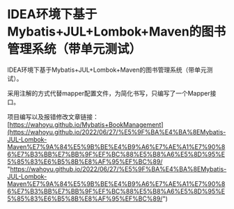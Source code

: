 # IDEA环境下基于Mybatis+JUL+Lombok+Maven的图书管理系统（带单元测试）
IDEA环境下基于Mybatis+JUL+Lombok+Maven的图书管理系统（带单元测试）。

采用注解的方式代替mapper配置文件，为简化书写，只编写了一个Mapper接口。

项目编写以及报错修改文章链接：[https://wahoyu.github.io/Mybatis+BookManagement](https://wahoyu.github.io/2022/06/27/%E5%9F%BA%E4%BA%8EMybatis-JUL-Lombok-Maven%E7%9A%84%E5%9B%BE%E4%B9%A6%E7%AE%A1%E7%90%86%E7%B3%BB%E7%BB%9F%EF%BC%88%E5%B8%A6%E5%8D%95%E5%85%83%E6%B5%8B%E8%AF%95%EF%BC%89/ "https://wahoyu.github.io/2022/06/27/%E5%9F%BA%E4%BA%8EMybatis-JUL-Lombok-Maven%E7%9A%84%E5%9B%BE%E4%B9%A6%E7%AE%A1%E7%90%86%E7%B3%BB%E7%BB%9F%EF%BC%88%E5%B8%A6%E5%8D%95%E5%85%83%E6%B5%8B%E8%AF%95%EF%BC%89/")
